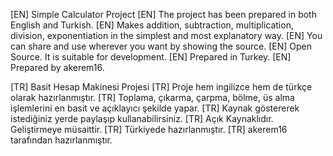 [EN] Simple Calculator Project
[EN] The project has been prepared in both English and Turkish.
[EN] Makes addition, subtraction, multiplication, division, exponentiation in the simplest and most explanatory way.
[EN] You can share and use wherever you want by showing the source.
[EN] Open Source. It is suitable for development.
[EN] Prepared in Turkey.
[EN] Prepared by akerem16.


[TR] Basit Hesap Makinesi Projesi
[TR] Proje hem ingilizce hem de türkçe olarak hazırlanmıştır.
[TR] Toplama, çıkarma, çarpma, bölme, üs alma işlemlerini en basit ve açıklayıcı şekilde yapar.
[TR] Kaynak göstererek istediğiniz yerde paylaşıp kullanabilirsiniz.
[TR] Açık Kaynaklıdır. Geliştirmeye müsaittir.
[TR] Türkiyede hazırlanmıştır.
[TR] akerem16 tarafından hazırlanmıştır.

